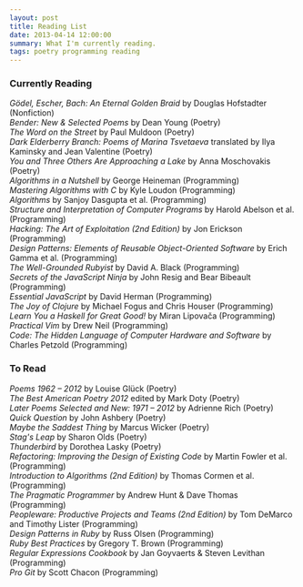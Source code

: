 ```yaml
---
layout: post
title: Reading List
date: 2013-04-14 12:00:00
summary: What I'm currently reading.
tags: poetry programming reading
---
```


### Currently Reading
*Gödel, Escher, Bach: An Eternal Golden Braid* by Douglas Hofstadter (Nonfiction)  
*Bender: New & Selected Poems* by Dean Young (Poetry)  
*The Word on the Street* by Paul Muldoon (Poetry)  
*Dark Elderberry Branch: Poems of Marina Tsvetaeva* translated by Ilya Kaminsky and Jean Valentine (Poetry)  
*You and Three Others Are Approaching a Lake* by Anna Moschovakis (Poetry)  
*Algorithms in a Nutshell* by George Heineman (Programming)  
*Mastering Algorithms with C* by Kyle Loudon (Programming)  
*Algorithms* by Sanjoy Dasgupta et al. (Programming)  
*Structure and Interpretation of Computer Programs* by Harold Abelson et al. (Programming)  
*Hacking: The Art of Exploitation (2nd Edition)* by Jon Erickson (Programming)  
*Design Patterns: Elements of Reusable Object-Oriented Software* by Erich Gamma et al. (Programming)  
*The Well-Grounded Rubyist* by David A. Black (Programming)  
*Secrets of the JavaScript Ninja* by John Resig and Bear Bibeault (Programming)  
*Essential JavaScript* by David Herman (Programming)  
*The Joy of Clojure* by Michael Fogus and Chris Houser (Programming)  
*Learn You a Haskell for Great Good!* by Miran Lipovača (Programming)  
*Practical Vim* by Drew Neil (Programming)  
*Code: The Hidden Language of Computer Hardware and Software* by Charles Petzold (Programming)

### To Read
*Poems 1962 – 2012* by Louise Glück (Poetry)  
*The Best American Poetry 2012* edited by Mark Doty (Poetry)  
*Later Poems Selected and New: 1971 – 2012* by Adrienne Rich (Poetry)  
*Quick Question* by John Ashbery (Poetry)  
*Maybe the Saddest Thing* by Marcus Wicker (Poetry)  
*Stag's Leap* by Sharon Olds (Poetry)  
*Thunderbird* by Dorothea Lasky (Poetry)  
*Refactoring: Improving the Design of Existing Code* by Martin Fowler et al. (Programming)  
*Introduction to Algorithms (2nd Edition)* by Thomas Cormen et al. (Programming)  
*The Pragmatic Programmer* by Andrew Hunt & Dave Thomas (Programming)  
*Peopleware: Productive Projects and Teams (2nd Edition)* by Tom DeMarco and Timothy Lister (Programming)  
*Design Patterns in Ruby* by Russ Olsen (Programming)  
*Ruby Best Practices* by Gregory T. Brown (Programming)  
*Regular Expressions Cookbook* by Jan Goyvaerts & Steven Levithan (Programming)  
*Pro Git* by Scott Chacon (Programming)
